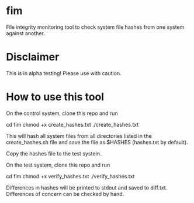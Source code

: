 # fim
File integrity monitoring tool to check system file hashes from one system against another. 

# Disclaimer
This is in alpha testing! Please use with caution. 

# How to use this tool

On the control system, clone this repo and run 

cd fim
chmod +x create_hashes.txt 
./create_hashes.txt

This will hash all system files from all directories listed in the create_hashes.sh file and save the file as $HASHES (hashes.txt by default). 

Copy the hashes file to the test system. 

On the test system, clone this repo and run

cd fim
chmod +x verify_hashes.txt 
./verify_hashes.txt

Differences in hashes will be printed to stdout and saved to diff.txt. Differences of concern can be checked by hand. 
